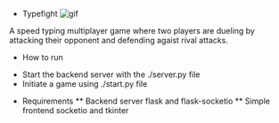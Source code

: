 * Typefight
![gif](https://j.gifs.com/2x5DW1.gif)

A speed typing multiplayer game where two players are dueling by attacking their
opponent and defending agaist rival attacks.
* How to run
- Start the backend server with the ./server.py file
- Initiate a game using ./start.py file
* Requirements
** Backend server
flask and flask-socketio
** Simple frontend
socketio and tkinter
